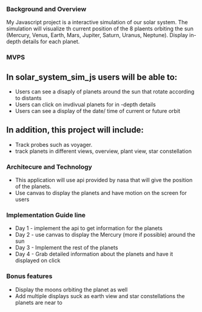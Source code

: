 ### Background and Overview

My Javascript project is a interactive simulation of our solar system.  The simulation will visualize th current position of the 8 plaents orbiting the sun (Mercury, Venus, Earth, Mars, Jupiter, Saturn, Uranus, Neptune).  Display in-depth details for each planet.  

### MVPS

## In solar_system_sim_js users will be able to: 

- Users can see a disaply of planets around the sun that rotate according to distants
- Users can click on invdivual planets for in -depth details
- Users can see a display of the date/ time of current or future orbit

## In addition, this project will include: 

- Track probes such as voyager.
- track planets in different views, overview, plant view, star constellation

### Architecure and Technology 

- This application will use api provided by nasa that will give the position of the planets.  
- Use canvas to display the planets and have motion on the screen for users

### Implementation Guide line

- Day 1 - implement the api to get information for the planets
- Day 2 - use canvas to display the Mercury (more if possible) around the sun
- Day 3 - Implement the rest of the planets
- Day 4 - Grab detailed information about the planets and have it displayed on click

### Bonus features

- Display the moons orbiting the planet as well
- Add multiple displays suck as earth view and star constellations the planets are near to
